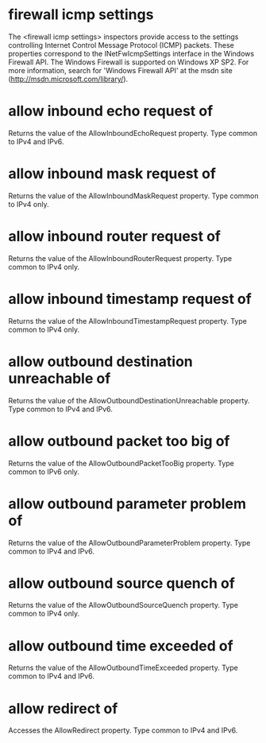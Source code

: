 # firewall icmp settings

The &lt;firewall icmp settings&gt; inspectors provide access to the settings controlling Internet Control Message Protocol (ICMP) packets. These properties correspond to the INetFwIcmpSettings interface in the Windows Firewall API. The Windows Firewall is supported on Windows XP SP2. For more information, search for &#39;Windows Firewall API&#39; at the msdn site (http://msdn.microsoft.com/library/).

# allow inbound echo request of <firewall icmp settings>

Returns the value of the AllowInboundEchoRequest property. Type common to IPv4 and IPv6.

# allow inbound mask request of <firewall icmp settings>

Returns the value of the AllowInboundMaskRequest property. Type common to IPv4 only.

# allow inbound router request of <firewall icmp settings>

Returns the value of the AllowInboundRouterRequest property. Type common to IPv4 only.

# allow inbound timestamp request of <firewall icmp settings>

Returns the value of the AllowInboundTimestampRequest property. Type common to IPv4 only.

# allow outbound destination unreachable of <firewall icmp settings>

Returns the value of the AllowOutboundDestinationUnreachable property. Type common to IPv4 and IPv6.

# allow outbound packet too big of <firewall icmp settings>

Returns the value of the AllowOutboundPacketTooBig property. Type common to IPv6 only.

# allow outbound parameter problem of <firewall icmp settings>

Returns the value of the AllowOutboundParameterProblem property. Type common to IPv4 and IPv6.

# allow outbound source quench of <firewall icmp settings>

Returns the value of the AllowOutboundSourceQuench property. Type common to IPv4 only.

# allow outbound time exceeded of <firewall icmp settings>

Returns the value of the AllowOutboundTimeExceeded property. Type common to IPv4 and IPv6.

# allow redirect of <firewall icmp settings>

Accesses the AllowRedirect property. Type common to IPv4 and IPv6.
